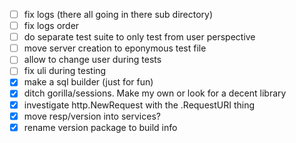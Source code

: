 - [ ] fix logs (there all going in there sub directory)
- [ ] fix logs order
- [ ] do separate test suite to only test from user perspective
- [ ] move server creation to eponymous test file
- [ ] allow to change user during tests
- [ ] fix uli during testing
- [x] make a sql builder (just for fun)
- [x] ditch gorilla/sessions. Make my own or look for a decent library
- [x] investigate http.NewRequest with the .RequestURI thing
- [x] move resp/version into services?
- [x] rename version package to build info

